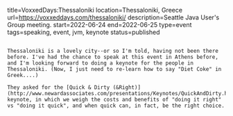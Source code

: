 title=VoxxedDays:Thessaloniki
location=Thessaloniki, Greece
url=https://voxxeddays.com/thessaloniki/
description=Seattle Java User's Group meeting.
start=2022-06-24
end=2022-06-25
type=event
tags=speaking, event, jvm, keynote
status=published
~~~~~~

Thessaloniki is a lovely city--or so I'm told, having not been there before. I've had the chance to speak at this event in Athens before, and I'm looking forward to doing a keynote for the people in Thessaloniki. (Now, I just need to re-learn how to say "Diet Coke" in Greek....)

They asked for the [Quick & Dirty (&Right)](http://www.newardassociates.com/presentations/Keynotes/QuickAndDirty.html) keynote, in which we weigh the costs and benefits of "doing it right" vs "doing it quick", and when quick can, in fact, be the right choice.